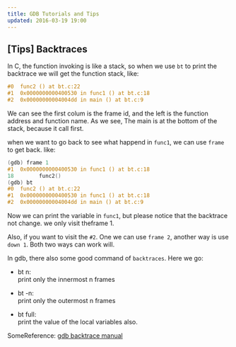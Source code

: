 ```yaml
---
title: GDB Tutorials and Tips
updated: 2016-03-19 19:00
---
```


## [Tips] Backtraces 

In C, the function invoking is like a stack, so when we use `bt` to print the backtrace we will get the function stack, like:

```c
#0  func2 () at bt.c:22
#1  0x0000000000400530 in func1 () at bt.c:18
#2  0x00000000004004dd in main () at bt.c:9
```

We can see the first colum is the frame id, and the left is the function address and function name.  As we see, The main is at the bottom of the stack, because it call first. 

when we want to go back to see what happend in `func1`, we can use `frame` to get back. like:

```c
(gdb) frame 1
#1  0x0000000000400530 in func1 () at bt.c:18
18        func2()
(gdb) bt
#0  func2 () at bt.c:22
#1  0x0000000000400530 in func1 () at bt.c:18
#2  0x00000000004004dd in main () at bt.c:9
```

Now we can print the variable in `func1`, but please notice that the backtrace not change. we only visit theframe 1. 

Also, if you want to visit the `#2`. One we can use `frame 2`, another way is use `down 1`. Both two ways can work will.

In gdb, there also some good command of `backtraces`. Here we go:

+ bt n:  
     print only the innermost n frames

+ bt -n:   
     print only the outermost n frames

+ bt full:  
     print the value of the local variables also.

SomeReference: [gdb backtrace manual](https://sourceware.org/gdb/onlinedocs/gdb/Backtrace.html#Backtrace)




